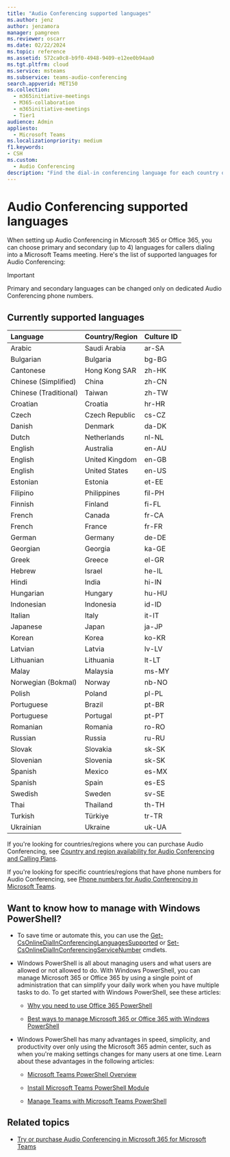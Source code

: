 ```yaml
---
title: "Audio Conferencing supported languages"
ms.author: jenz
author: jenzamora
manager: pamgreen
ms.reviewer: oscarr
ms.date: 02/22/2024
ms.topic: reference
ms.assetid: 572ca0c8-b9f0-4948-9409-e12ee0b94aa0
ms.tgt.pltfrm: cloud
ms.service: msteams
ms.subservice: teams-audio-conferencing
search.appverid: MET150
ms.collection: 
  - m365initiative-meetings
  - M365-collaboration
  - m365initiative-meetings
  - Tier1
audience: Admin
appliesto: 
  - Microsoft Teams
ms.localizationpriority: medium
f1.keywords:
- CSH
ms.custom: 
  - Audio Conferencing
description: "Find the dial-in conferencing language for each country or region and the culture ID assigned (en-US, da-DK, de-DE, etc.)."
---
```


# Audio Conferencing supported languages

When setting up Audio Conferencing in Microsoft 365 or Office 365, you can choose primary and secondary (up to 4) languages for callers dialing into a Microsoft Teams meeting. Here's the list of supported languages for Audio Conferencing:
  
> [!IMPORTANT]
> Primary and secondary languages can be changed only on dedicated Audio Conferencing phone numbers.
  
## Currently supported languages

| Language | Country/Region | Culture ID 
|:-----|:-----|:-----|
|Arabic |Saudi Arabia |ar-SA |
|Bulgarian |Bulgaria |bg-BG |
|Cantonese |Hong Kong SAR |zh-HK |
|Chinese (Simplified) |China |zh-CN |
|Chinese (Traditional) |Taiwan |zh-TW |
|Croatian |Croatia |hr-HR |
|Czech |Czech Republic |cs-CZ |
|Danish |Denmark |da-DK |
|Dutch |Netherlands |nl-NL |
|English |Australia |en-AU |
|English |United Kingdom |en-GB |
|English |United States |en-US |
|Estonian |Estonia |et-EE |
|Filipino |Philippines |fil-PH |
|Finnish |Finland |fi-FL |
|French |Canada |fr-CA |
|French |France |fr-FR |
|German |Germany |de-DE |
|Georgian |Georgia |ka-GE |
|Greek |Greece |el-GR |
|Hebrew | Israel <br/> | he-IL <br/> |
|Hindi |India |hi-IN |
|Hungarian |Hungary |hu-HU |
|Indonesian |Indonesia |id-ID |
|Italian |Italy | it-IT <br/> |
|Japanese |Japan |ja-JP |
|Korean |Korea |ko-KR |
|Latvian |Latvia |lv-LV |
|Lithuanian |Lithuania |lt-LT |
|Malay |Malaysia |ms-MY |
|Norwegian (Bokmal) |Norway |nb-NO |
|Polish |Poland |pl-PL |
|Portuguese |Brazil |pt-BR |
|Portuguese |Portugal |pt-PT |
|Romanian |Romania |ro-RO |
|Russian |Russia |ru-RU |
|Slovak |Slovakia |sk-SK |
|Slovenian |Slovenia |sk-SK |
|Spanish |Mexico |es-MX |
|Spanish |Spain |es-ES |
|Swedish |Sweden |sv-SE |
|Thai |Thailand |th-TH |
|Turkish |Türkiye |tr-TR |
|Ukrainian |Ukraine |uk-UA |

If you're looking for countries/regions where you can purchase Audio Conferencing, see [Country and region availability for Audio Conferencing and Calling Plans](country-and-region-availability-for-audio-conferencing-and-calling-plans/country-and-region-availability-for-audio-conferencing-and-calling-plans.md).
  
If you're looking for specific countries/regions that have phone numbers for Audio Conferencing, see [Phone numbers for Audio Conferencing in Microsoft Teams](phone-numbers-for-audio-conferencing-in-teams.md).
  
## Want to know how to manage with Windows PowerShell?

- To save time or automate this, you can use the [Get-CsOnlineDialInConferencingLanguagesSupported](/powershell/module/teams/Get-CsOnlineDialInConferencingLanguagesSupported) or [Set-CsOnlineDialInConferencingServiceNumber](/powershell/module/teams/Set-CsOnlineDialInConferencingServiceNumber) cmdlets.

- Windows PowerShell is all about managing users and what users are allowed or not allowed to do. With Windows PowerShell, you can manage Microsoft 365 or Office 365 by using a single point of administration that can simplify your daily work when you have multiple tasks to do. To get started with Windows PowerShell, see these articles:

  - [Why you need to use Office 365 PowerShell](/microsoft-365/enterprise/why-you-need-to-use-microsoft-365-powershell)

  - [Best ways to manage Microsoft 365 or Office 365 with Windows PowerShell](/previous-versions//dn568025(v=technet.10))

- Windows PowerShell has many advantages in speed, simplicity, and productivity over only using the Microsoft 365 admin center, such as when you're making settings changes for many users at one time. Learn about these advantages in the following articles:

  - [Microsoft Teams PowerShell Overview](teams-powershell-overview.md)

  - [Install Microsoft Teams PowerShell Module](teams-powershell-install.md)

  - [Manage Teams with Microsoft Teams PowerShell](teams-powershell-managing-teams.md)
  
## Related topics

- [Try or purchase Audio Conferencing in Microsoft 365 for Microsoft Teams](try-or-purchase-audio-conferencing-in-office-365-for-teams.md)
